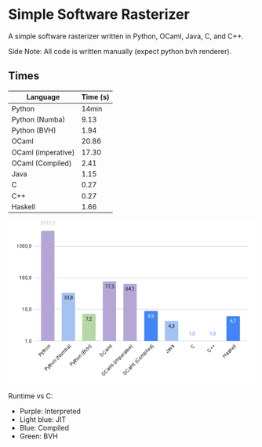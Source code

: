 # Simple Software Rasterizer

A simple software rasterizer written in Python, OCaml, Java, C, and C++.

Side Note: All code is written manually (expect python bvh renderer).

## Times

| Language | Time (s) |
|----------|------|
| Python                   | 14min |
| Python (Numba)           |  9.13 |
| Python (BVH)             |  1.94 |
| OCaml                    | 20.86 |
| OCaml (imperative)       | 17.30 |
| OCaml (Compiled)         |  2.41 |
| Java                     |  1.15 |
| C                        |  0.27 |
| C++                      |  0.27 |
| Haskell                  |  1.66 |

![Speedup Chart](chart.png)

Runtime vs C:
- Purple: Interpreted
- Light blue: JIT
- Blue: Compiled
- Green: BVH